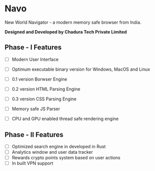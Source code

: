 # Navo
New World Navigator - a modern memory safe browser from India.


**Designed and Developed by Chadura Tech Private Limited**


## Phase - I Features

- [ ] Modern User Interface
- [ ] Optimum executable binary version for Windows, MacOS and Linux
- [ ] 0.1 version Borwser Engine
- [ ] 0.2 version HTML Parsing Engine
- [ ] 0.3 version CSS Parsing  Engine
- [ ] Memory safe JS Parser
- [ ] CPU and GPU enabled thread safe rendering engine


## Phase - II Features

- [ ] Optimized search engine in developed in Rust
- [ ] Analytics window and user data tracker
- [ ] Rewards crypto points system based on user actions
- [ ] In built VPN support